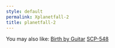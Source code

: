 ```yaml
---
style: default
permalink: Xplanetfall-2
title: planetfall-2
---
```

You may also like:
[Birth by Guitar](http://scp-wiki.net/birth-by-guitar)
[SCP-548](http://scp-wiki.net/scp-548)